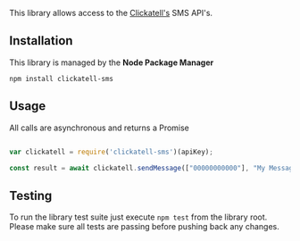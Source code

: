 This library allows access to the [Clickatell's](http://www.clickatell.com) SMS API's.


## Installation

This library is managed by the **Node Package Manager**

`npm install clickatell-sms`

## Usage

All calls are asynchronous and returns a Promise

```javascript

var clickatell = require('clickatell-sms')(apiKey);

const result = await clickatell.sendMessage(["00000000000"], "My Message");


```

## Testing

To run the library test suite just execute `npm test` from the library root. Please make sure all tests are passing before pushing back any changes.